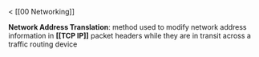 < [[00 Networking]]

**Network Address Translation**: method used to modify network address information in **[[TCP IP]]** packet headers while they are in transit across a traffic routing device